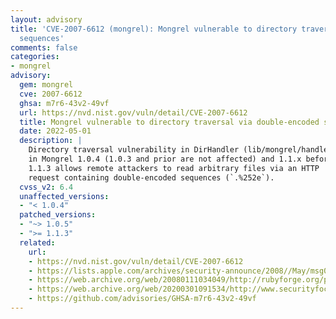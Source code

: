 ```yaml
---
layout: advisory
title: 'CVE-2007-6612 (mongrel): Mongrel vulnerable to directory traversal via double-encoded
  sequences'
comments: false
categories:
- mongrel
advisory:
  gem: mongrel
  cve: 2007-6612
  ghsa: m7r6-43v2-49vf
  url: https://nvd.nist.gov/vuln/detail/CVE-2007-6612
  title: Mongrel vulnerable to directory traversal via double-encoded sequences
  date: 2022-05-01
  description: |
    Directory traversal vulnerability in DirHandler (lib/mongrel/handlers.rb)
    in Mongrel 1.0.4 (1.0.3 and prior are not affected) and 1.1.x before
    1.1.3 allows remote attackers to read arbitrary files via an HTTP
    request containing double-encoded sequences (`.%252e`).
  cvss_v2: 6.4
  unaffected_versions:
  - "< 1.0.4"
  patched_versions:
  - "~> 1.0.5"
  - ">= 1.1.3"
  related:
    url:
    - https://nvd.nist.gov/vuln/detail/CVE-2007-6612
    - https://lists.apple.com/archives/security-announce/2008//May/msg00001.html
    - https://web.archive.org/web/20080111034049/http://rubyforge.org/pipermail/mongrel-users/2007-December/004743.html
    - https://web.archive.org/web/20200301091534/http://www.securityfocus.com/bid/27133
    - https://github.com/advisories/GHSA-m7r6-43v2-49vf
---
```

